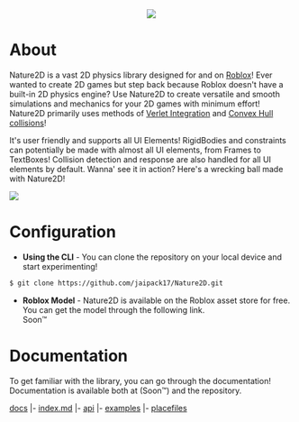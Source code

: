 <div align="center">
    <img src="https://github.com/jaipack17/Nature2D/blob/master/Nature2D_LOGO.png?raw=true" />
</div>

# About

Nature2D is a vast 2D physics library designed for and on [Roblox](https://www.roblox.com/)! Ever wanted to create 2D games but step back because Roblox doesn't have a built-in 2D physics engine? Use Nature2D to create versatile and smooth simulations and mechanics for your 2D games with minimum effort! Nature2D primarily uses methods of [Verlet Integration](https://en.wikipedia.org/wiki/Verlet_integration) and [Convex Hull collisions](https://en.wikipedia.org/wiki/Hyperplane_separation_theorem)! 

It's user friendly and supports all UI Elements! RigidBodies and constraints can potentially be made with almost all UI elements, from Frames to TextBoxes! Collision detection and response are also handled for all UI elements by default. Wanna' see it in action? Here's a wrecking ball made with Nature2D!

<img src="https://github.com/jaipack17/Nature2D/blob/master/wrecking%20ball%20example.gif?raw=true" />

# Configuration

* **Using the CLI** - You can clone the repository on your local device and start experimenting!
```bash
$ git clone https://github.com/jaipack17/Nature2D.git
```
* **Roblox Model** - Nature2D is available on the Roblox asset store for free. You can get the model through the following link.<br/>
Soon:tm:

# Documentation 

To get familiar with the library, you can go through the documentation! Documentation is available both at (Soon:tm:) and the repository.

[docs](https://github.com/jaipack17/Nature2D/tree/master/docs)
   |- [index.md](https://github.com/jaipack17/Nature2D/blob/master/docs/README.md)
   |- [api](https://github.com/jaipack17/Nature2D/tree/master/docs/api)
   |- [examples](https://github.com/jaipack17/Nature2D/tree/master/docs/examples)
   |- [placefiles](https://github.com/jaipack17/Nature2D/tree/master/docs/placefiles)
